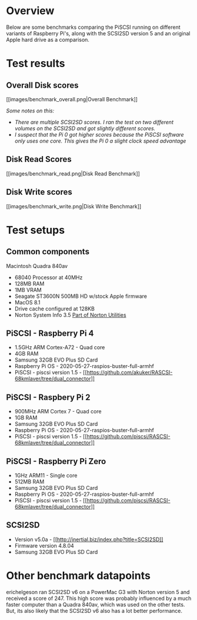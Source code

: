 # Overview
Below are some benchmarks comparing the PiSCSI running on different variants of Raspberry Pi's, along with the SCSI2SD version 5 and an original Apple hard drive as a comparison.

# Test results
## Overall Disk scores
[[images/benchmark_overall.png|Overall Benchmark]]

_Some notes on this:_ 
* _There are multiple SCSI2SD scores. I ran the test on two different volumes on the SCSI2SD and got slightly different scores._
* _I suspect that the Pi 0 got higher scores because the PiSCSI software only uses one core. This gives the Pi 0 a slight clock speed advantage_

## Disk Read Scores
[[images/benchmark_read.png|Disk Read Benchmark]]
## Disk Write scores
[[images/benchmark_write.png|Disk Write Benchmark]]

# Test setups
## Common components
Macintosh Quadra 840av
* 68040 Processor at 40MHz
* 128MB RAM
* 1MB VRAM
* Seagate ST3600N 500MB HD w/stock Apple firmware
* MacOS 8.1
* Drive cache configured at 128KB
* Norton System Info 3.5 [Part of Norton Utilities](http://macintoshgarden.org/apps/norton-utilities-353)

## PiSCSI - Raspberry Pi 4
* 1.5GHz ARM Cortex-A72 - Quad core
* 4GB RAM
* Samsung 32GB EVO Plus SD Card
* Raspberry Pi OS - 2020-05-27-raspios-buster-full-armhf
* PiSCSI - piscsi version 1.5 - [[https://github.com/akuker/RASCSI-68kmlaver/tree/dual_connector]]

## PiSCSI - Raspbery Pi 2
* 900MHz ARM Cortex 7 - Quad core
* 1GB RAM
* Samsung 32GB EVO Plus SD Card
* Raspberry Pi OS - 2020-05-27-raspios-buster-full-armhf
* PiSCSI - piscsi version 1.5 - [[https://github.com/piscsi/RASCSI-68kmlaver/tree/dual_connector]]

## PiSCSI - Raspberry Pi Zero
* 1GHz ARM11 - Single core
* 512MB RAM
* Samsung 32GB EVO Plus SD Card
* Raspberry Pi OS - 2020-05-27-raspios-buster-full-armhf
* PiSCSI - piscsi version 1.5 - [[https://github.com/piscsi/RASCSI-68kmlaver/tree/dual_connector]]

## SCSI2SD
* Version v5.0a - [[http://inertial.biz/index.php?title=SCSI2SD]]
* Firmware version 4.8.04
* Samsung 32GB EVO Plus SD Card

# Other benchmark datapoints
erichelgeson ran SCSI2SD v6 on a PowerMac G3 with Norton version 5 and received a score of 247. This high score was probably influenced by a much faster computer than a Quadra 840av, which was used on the other tests. But, its also likely that the SCSI2SD v6 also has a lot better performance.
